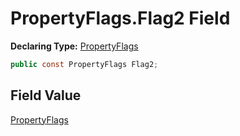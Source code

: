 # PropertyFlags.Flag2 Field

**Declaring Type:** [PropertyFlags](../PropertyFlags.md)

```csharp
public const PropertyFlags Flag2;
```

## Field Value

[PropertyFlags](../PropertyFlags.md)
